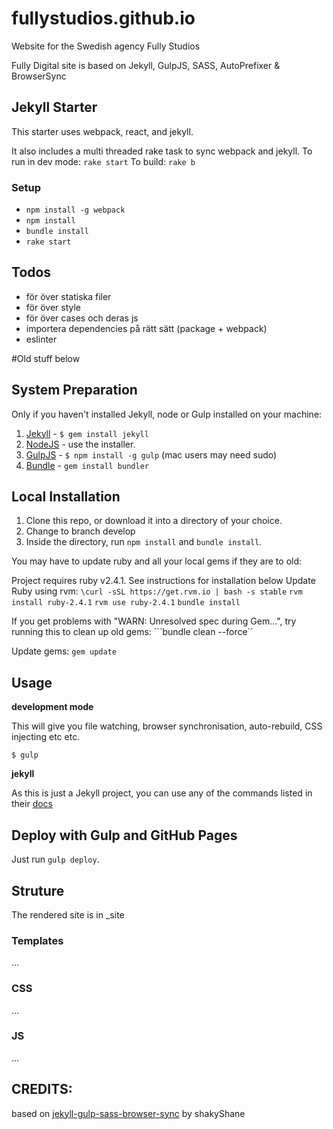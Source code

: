 fullystudios.github.io
=============================
Website for the Swedish agency Fully Studios

Fully Digital site is based on Jekyll, GulpJS, SASS, AutoPrefixer &amp; BrowserSync

## Jekyll Starter

This starter uses webpack, react, and jekyll.

It also includes a multi threaded rake task to sync webpack and jekyll.
To run in dev mode: `rake start`
To build: `rake b`

### Setup

- `npm install -g webpack`
- `npm install`
- `bundle install`
- `rake start`

## Todos
- för över statiska filer
- för över style
- för över cases och deras js
- importera dependencies på rätt sätt (package + webpack)
- eslinter

#Old stuff below

## System Preparation
Only if you haven't installed Jekyll, node or Gulp installed on your machine:

1. [Jekyll](http://jekyllrb.com/) - `$ gem install jekyll`
2. [NodeJS](http://nodejs.org) - use the installer.
3. [GulpJS](https://github.com/gulpjs/gulp) - `$ npm install -g gulp` (mac users may need sudo)
4. [Bundle](http://bundler.io/) -  `gem install bundler`

## Local Installation

1. Clone this repo, or download it into a directory of your choice.
2. Change to branch develop 
3. Inside the directory, run `npm install` and `bundle install`.

You may have to update ruby and all your local gems if they are to old:

Project requires ruby v2.4.1. See instructions for installation below
Update Ruby using rvm:
```\curl -sSL https://get.rvm.io | bash -s stable```
```rvm install ruby-2.4.1```
```rvm use ruby-2.4.1```
```bundle install```

If you get problems with "WARN: Unresolved spec during Gem...", try running this to clean up old gems:
```bundle clean --force``

Update gems:
```gem update```
 

## Usage

**development mode**

This will give you file watching, browser synchronisation, auto-rebuild, CSS injecting etc etc.

``` shell
$ gulp
```

**jekyll**

As this is just a Jekyll project, you can use any of the commands listed in their [docs](http://jekyllrb.com/docs/usage/)

## Deploy with Gulp and GitHub Pages

Just run `gulp deploy`.


## Struture

The rendered site is in _site

### Templates

...

### CSS

...

### JS

...


## CREDITS:

based on [jekyll-gulp-sass-browser-sync](https://github.com/shakyShane/jekyll-gulp-sass-browser-sync) by shakyShane